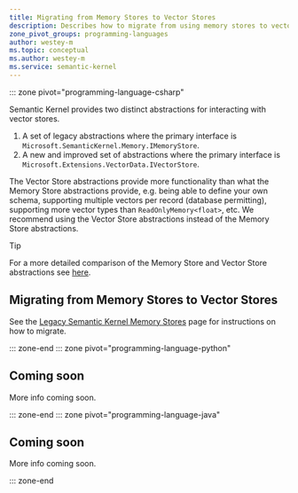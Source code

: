 ```yaml
---
title: Migrating from Memory Stores to Vector Stores
description: Describes how to migrate from using memory stores to vector stores in semantic kernel.
zone_pivot_groups: programming-languages
author: westey-m
ms.topic: conceptual
ms.author: westey-m
ms.service: semantic-kernel
---
```

::: zone pivot="programming-language-csharp"

Semantic Kernel provides two distinct abstractions for interacting with vector stores.

1. A set of legacy abstractions where the primary interface is `Microsoft.SemanticKernel.Memory.IMemoryStore`.
2. A new and improved set of abstractions where the primary interface is `Microsoft.Extensions.VectorData.IVectorStore`.

The Vector Store abstractions provide more functionality than what the Memory Store abstractions provide, e.g. being
able to define your own schema, supporting multiple vectors per record (database permitting), supporting more
vector types than `ReadOnlyMemory<float>`, etc. We recommend using the Vector Store abstractions instead of the
Memory Store abstractions.

> [!TIP]
> For a more detailed comparison of the Memory Store and Vector Store abstractions see [here](../../concepts/vector-store-connectors/memory-stores.md#memory-store-vs-vector-store-abstractions).

## Migrating from Memory Stores to Vector Stores

See the [Legacy Semantic Kernel Memory Stores](../../concepts/vector-store-connectors/memory-stores.md#migrating-from-memory-stores-to-vector-stores) page for instructions on how to migrate.

::: zone-end
::: zone pivot="programming-language-python"

## Coming soon

More info coming soon.

::: zone-end
::: zone pivot="programming-language-java"

## Coming soon

More info coming soon.

::: zone-end

